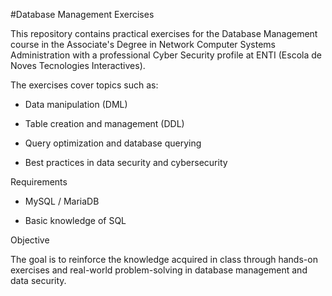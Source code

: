 #Database Management Exercises

This repository contains practical exercises for the Database Management course in the Associate's Degree in Network Computer Systems Administration with a professional Cyber Security profile at ENTI (Escola de Noves Tecnologies Interactives).


The exercises cover topics such as:

- Data manipulation (DML)

- Table creation and management (DDL)

- Query optimization and database querying

- Best practices in data security and cybersecurity
  

Requirements

- MySQL / MariaDB

- Basic knowledge of SQL
  

Objective

The goal is to reinforce the knowledge acquired in class through hands-on exercises and real-world problem-solving in database management and data security.

